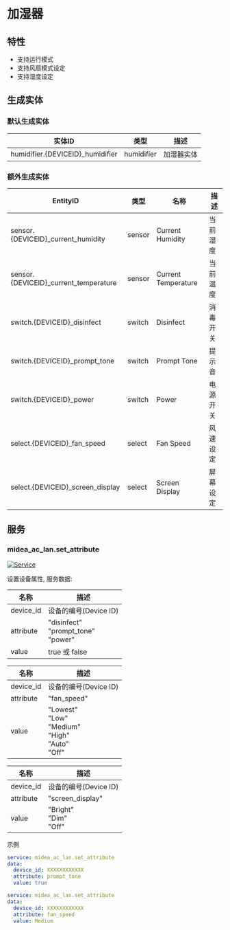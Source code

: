 # 加湿器

## 特性

- 支持运行模式
- 支持风扇模式设定
- 支持湿度设定

## 生成实体

### 默认生成实体

| 实体ID                             | 类型         | 描述    |
|----------------------------------|------------|-------|
| humidifier.{DEVICEID}_humidifier | humidifier | 加湿器实体 |

### 额外生成实体

| EntityID                              | 类型     | 名称                  | 描述   |
|---------------------------------------|--------|---------------------|------|
| sensor.{DEVICEID}_current_humidity    | sensor | Current Humidity    | 当前湿度 |
| sensor.{DEVICEID}_current_temperature | sensor | Current Temperature | 当前温度 |
| switch.{DEVICEID}_disinfect           | switch | Disinfect           | 消毒开关 |
| switch.{DEVICEID}_prompt_tone         | switch | Prompt Tone         | 提示音  |
| switch.{DEVICEID}_power               | switch | Power               | 电源开关 |
| select.{DEVICEID}_fan_speed           | select | Fan Speed           | 风速设定 |
| select.{DEVICEID}_screen_display      | select | Screen Display      | 屏幕设定 |

## 服务

### midea_ac_lan.set_attribute

[![Service](https://my.home-assistant.io/badges/developer_call_service.svg)](https://my.home-assistant.io/redirect/developer_call_service/?service=midea_ac_lan.set_attribute)

设置设备属性, 服务数据:

| 名称        | 描述                                        |
|-----------|-------------------------------------------|
| device_id | 设备的编号(Device ID)                          |
| attribute | "disinfect"<br/>"prompt_tone"<br/>"power" |
| value     | true 或 false                              |

| 名称        | 描述                                                              |
|-----------|-----------------------------------------------------------------|
| device_id | 设备的编号(Device ID)                                                |
| attribute | "fan_speed"                                                     |
| value     | "Lowest"<br/>"Low"<br/>"Medium"<br/>"High"<br/>"Auto"<br/>"Off" |

| 名称        | 描述                           |
|-----------|------------------------------|
| device_id | 设备的编号(Device ID)             |
| attribute | "screen_display"             |
| value     | "Bright"<br/>"Dim"<br/>"Off" |

示例

```yaml
service: midea_ac_lan.set_attribute
data:
  device_id: XXXXXXXXXXXX
  attribute: prompt_tone
  value: true
```

```yaml
service: midea_ac_lan.set_attribute
data:
  device_id: XXXXXXXXXXXX
  attribute: fan_speed
  value: Medium
```
